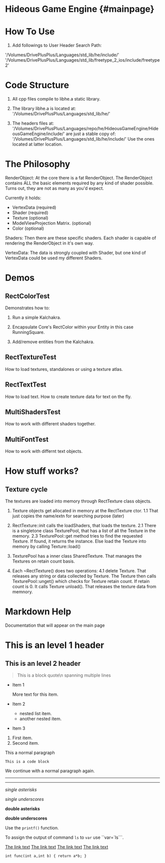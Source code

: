 Hideous Game Engine                         {#mainpage}
====================

How To Use
==========
1. Add followings to User Header Search Path:

'/Volumes/DrivePlusPlus/Languages/std_lib/he/include/'
'/Volumes/DrivePlusPlus/Languages/std_lib/freetype_2_ios/include/freetype2'


Code Structure
==============

1. All cpp files compile to libhe.a static library.

2. The library libhe.a is located at:
'/Volumes/DrivePlusPlus/Languages/std_lib/he/'

3. The headers files at:
'/Volumes/DrivePlusPlus/Languages/repo/he/HideousGameEngine/HideousGameEngine/include/'
are just a stable copy of:
'/Volumes/DrivePlusPlus/Languages/std_lib/he/include/'
Use the ones located at latter location.

The Philosophy
==============

RenderObject:
At the core there is a fat RenderObject.
The RenderObject contains ALL the basic elements required by any kind of shader possible.
Turns out, they are not as many as you'd expect.

Currently it holds:

- VertexData (required)
- Shader	(required)
- Texture	(optional)
- ModelViewProjection Matrix. (optional)
- Color	(optional)

Shaders:
Then there are these specific shaders. Each shader is capable of rendering the RenderObject in it's own way.

VertexData:
The data is strongly coupled with Shader, but one kind of VertexData could be used my different Shaders.

Demos
=====

RectColorTest
-------------
Demonstrates how to:

1. Run a simple Kalchakra.

2. Encapsulate Core's RectColor within your Entity in this case RunningSquare.

3. Add/remove entities from the Kalchakra.

RectTextureTest
---------------
How to load textures, standalones or using a texture atlas.

RectTextTest
------------
How to load text. How to create texture data for text on the fly.

MultiShadersTest
----------------
How to work with different shaders together.

MultiFontTest
-------------
How to work with differnt text objects.

How stuff works?
================

Texture cycle
--------------
The textures are loaded into memory through RectTexture class objects.

1.	Texture objects get allocated in memory at the RectTexture ctor.
	1.1	That just copies the name/extn for searching purpose (later)
	
2.	RectTexture::init calls the loadShaders, that loads the texture.
	2.1	There is a singletone class TexturePool, that has a list of all the Texture
		in the memory.
	2.3	TexturePool::get method tries to find the requested Texture.
		If found, it returns the instance. Else load the Texture into memory by calling Texture::load()

3.	TexturePool has a inner class SharedTexture. That manages the Textures on retain count basis.
		
4. Each ~RectTexture() does two operations:
	4.1 delete Texture. That releases any string or data collected by Texture.
		The Texture then calls TexturePool::unget() which checks for Texture retain count.
		If retain count is 0. It calls Texture unload(). That releases the texture data from memnory.

Markdown Help
=============

Documentation that will appear on the main page

This is an level 1 header
=========================

This is an level 2 header
-------------------------

> This is a block quote\n
> spanning multiple lines

- Item 1

  More text for this item.

- Item 2
  + nested list item.
  + another nested item.
- Item 3

1. First item.
2. Second item.

This a normal paragraph

    This is a code block

We continue with a normal paragraph again.

- - -
______

*single asterisks*

_single underscores_

**double asterisks**

__double underscores__

Use the `printf()` function.

To assign the output of command `ls` to `var` use ``var=`ls```.

[The link text](http://example.net/)
[The link text](http://example.net/ "Link title")
[The link text](/relative/path/to/index.html "Link title") 
[The link text](somefile.html) 

~~~{.c}
int func(int a,int b) { return a*b; }
~~~


